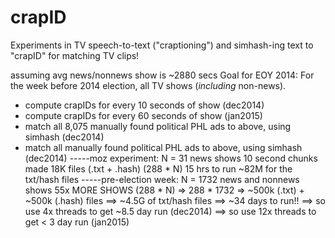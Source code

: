 # crapID
Experiments in TV speech-to-text ("craptioning") and simhash-ing text to "crapID" for matching TV clips!

assuming avg news/nonnews show is ~2880 secs
Goal for EOY 2014:
For the week before 2014 election, all TV shows (*including* non-news).
  - compute crapIDs for every 10 seconds of show (dec2014)
  - compute crapIDs for every 60 seconds of show (jan2015)
  - match all 8,075 manually found political PHL ads to above, using simhash (dec2014)
  - match all manually found political PHL ads to above, using simhash (dec2014)
-----moz experiment:
N = 31 news shows
10 second chunks
made 18K files (.txt + .hash)  (288 * N)
15 hrs to run
~82M for the txt/hash files
-----pre-election week:
N = 1732 news and nonnews shows
55x MORE SHOWS
(288 * N) => 288 * 1732 => ~500k (.txt) + ~500k (.hash) files
==> ~4.5G of txt/hash files
==> ~34 days to run!!
==> so use  4x threads to get ~8.5 day run (dec2014)
==> so use 12x threads to get < 3  day run (jan2015)
